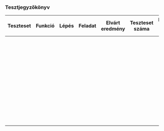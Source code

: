 

### Tesztjegyzőkönyv

| Teszteset | Funkció | Lépés | Feladat | Elvárt eredmény | Teszteset száma | Futtató neve + dátum |
| :-------: | ------- | ----- | ------- | --------------- | --------------- | -------------------- |
|           |         |       |         |                 |                 |                      |
|           |         |       |         |                 |                 |                      |
|           |         |       |         |                 |                 |                      |
|           |         |       |         |                 |                 |                      |
|           |         |       |         |                 |                 |                      |
|           |         |       |         |                 |                 |                      |
|           |         |       |         |                 |                 |                      |
|           |         |       |         |                 |                 |                      |
|           |         |       |         |                 |                 |                      |
|           |         |       |         |                 |                 |                      |
|           |         |       |         |                 |                 |                      |
|           |         |       |         |                 |                 |                      |
|           |         |       |         |                 |                 |                      |
|           |         |       |         |                 |                 |                      |
|           |         |       |         |                 |                 |                      |
|           |         |       |         |                 |                 |                      |
|           |         |       |         |                 |                 |                      |
|           |         |       |         |                 |                 |                      |
|           |         |       |         |                 |                 |                      |
|           |         |       |         |                 |                 |                      |
|           |         |       |         |                 |                 |                      |
|           |         |       |         |                 |                 |                      |
|           |         |       |         |                 |                 |                      |
|           |         |       |         |                 |                 |                      |
|           |         |       |         |                 |                 |                      |
|           |         |       |         |                 |                 |                      |
|           |         |       |         |                 |                 |                      |
|           |         |       |         |                 |                 |                      |
|           |         |       |         |                 |                 |                      |
|           |         |       |         |                 |                 |                      |
|           |         |       |         |                 |                 |                      |
|           |         |       |         |                 |                 |                      |
|           |         |       |         |                 |                 |                      |
|           |         |       |         |                 |                 |                      |
|           |         |       |         |                 |                 |                      |
|           |         |       |         |                 |                 |                      |
|           |         |       |         |                 |                 |                      |
|           |         |       |         |                 |                 |                      |
|           |         |       |         |                 |                 |                      |
|           |         |       |         |                 |                 |                      |
|           |         |       |         |                 |                 |                      |
|           |         |       |         |                 |                 |                      |
|           |         |       |         |                 |                 |                      |
|           |         |       |         |                 |                 |                      |
|           |         |       |         |                 |                 |                      |
|           |         |       |         |                 |                 |                      |
|           |         |       |         |                 |                 |                      |
|           |         |       |         |                 |                 |                      |
|           |         |       |         |                 |                 |                      |




